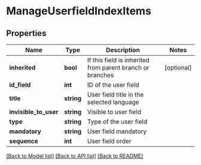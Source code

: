 # ManageUserfieldIndexItems

## Properties
Name | Type | Description | Notes
------------ | ------------- | ------------- | -------------
**inherited** | **bool** | If this field is inherited from parent branch or branches | [optional] 
**id_field** | **int** | ID of the user field | 
**title** | **string** | User field title in the selected language | 
**invisible_to_user** | **string** | Visible to user field | 
**type** | **string** | Type of the user field | 
**mandatory** | **string** | User field mandatory | 
**sequence** | **int** | User field order | 

[[Back to Model list]](../README.md#documentation-for-models) [[Back to API list]](../README.md#documentation-for-api-endpoints) [[Back to README]](../README.md)


